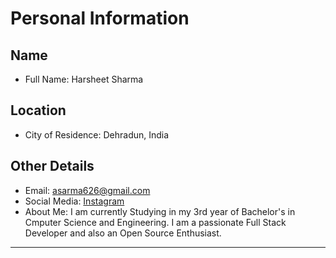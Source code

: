 # Personal Information

## Name
- Full Name: Harsheet Sharma

## Location
- City of Residence: Dehradun, India

## Other Details
- Email: asarma626@gmail.com
- Social Media: [Instagram](https://instagram.com/harsheet2.0)
- About Me: I am currently Studying in my 3rd year of Bachelor's in Cmputer Science and Engineering. I am a passionate Full Stack Developer and also an Open Source Enthusiast.

---

